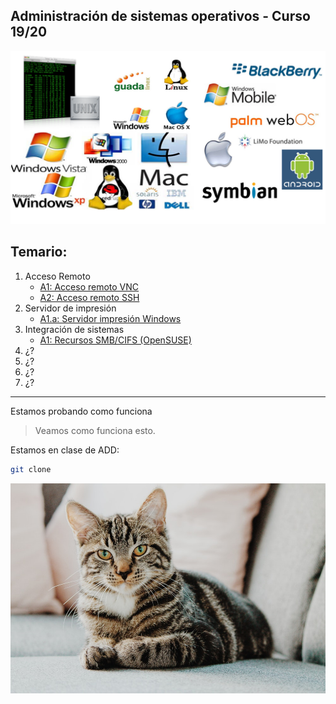 ## Administración de sistemas operativos - Curso 19/20

![](img/sistemas_operativos.png)

## Temario:
1. Acceso Remoto
   * [A1: Acceso remoto VNC](u1/a1/README.md)
   * [A2: Acceso remoto SSH](u1/a2/README.md)
2. Servidor de impresión
   * [A1.a: Servidor impresión Windows](u2/a1/README.md)
3. Integración de sistemas
   * [A1: Recursos SMB/CIFS (OpenSUSE)](u3/a1/README.md)
4. ¿?
5. ¿?
6. ¿?
7. ¿?

---
Estamos probando como funciona

> Veamos como funciona esto.

Estamos en clase de ADD:

~~~ bash
git clone
~~~

![gato](img/gato.jpeg)
